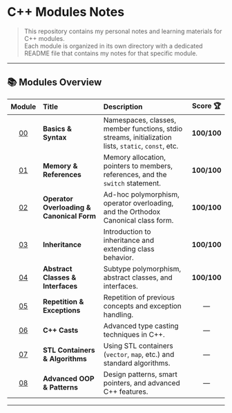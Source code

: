 # C++ Modules Notes

> This repository contains my personal notes and learning materials for C++ modules.  
> Each module is organized in its own directory with a dedicated README file that contains my notes for that specific module.

---
## 📚 Modules Overview

| Module | Title | Description | Score 🏆 |
|:------:|:------|:-------------|:--------:|
| [00](Module00/README.md) | **Basics & Syntax** | Namespaces, classes, member functions, stdio streams, initialization lists, `static`, `const`, etc. | **100/100** |
| [01](Module01/README.md) | **Memory & References** | Memory allocation, pointers to members, references, and the `switch` statement. | **100/100** |
| [02](Module02/README.md) | **Operator Overloading & Canonical Form** | Ad-hoc polymorphism, operator overloading, and the Orthodox Canonical class form. | **100/100** |
| [03](Module03/README.md) | **Inheritance** | Introduction to inheritance and extending class behavior. | **100/100** |
| [04](Module04/README.md) | **Abstract Classes & Interfaces** | Subtype polymorphism, abstract classes, and interfaces. | **100/100** |
| [05](Module05/README.md) | **Repetition & Exceptions** | Repetition of previous concepts and exception handling. | — |
| [06](Module06/README.md) | **C++ Casts** | Advanced type casting techniques in C++. | — |
| [07](Module07/README.md) | **STL Containers & Algorithms** | Using STL containers (`vector`, `map`, etc.) and standard algorithms. | — |
| [08](Module08/README.md) | **Advanced OOP & Patterns** | Design patterns, smart pointers, and advanced C++ features. | — |

---
